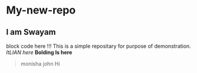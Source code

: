 # My-new-repo
## I am Swayam
block code here !!!
This is a simple repositary for purpose of demonstration.
*ItLIAN  here*
**Bolding Is here**
>monisha john Hi
